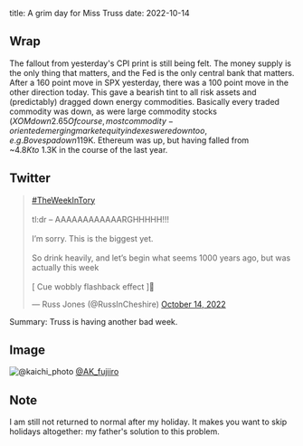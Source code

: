 title: A grim day for Miss Truss 
date: 2022-10-14

## Wrap
The fallout from yesterday's CPI print is still being felt.
The money supply is the only thing that matters, and the Fed is the only central bank that matters.
After a 160 point move in SPX yesterday, there was a 100 point move in the other direction today.
This gave a bearish tint to all risk assets and (predictably) dragged down energy commodities.
Basically every traded commodity was down, as were large commodity stocks ($XOM down 2.65%).
Of course, most commodity-oriented emerging market equity indexes were down too, e.g. Bovespa   down 1%. Bitcoin was down 1%, but seems to be holding up remarkably well at ~$19K. Ethereum was up, but having falled from ~$4.8K to ~$1.3K in the course of the last year.

## Twitter
<blockquote class="twitter-tweet"><p lang="en" dir="ltr"><a href="https://twitter.com/hashtag/TheWeekInTory?src=hash&amp;ref_src=twsrc%5Etfw">#TheWeekInTory</a> <br><br>tl:dr – AAAAAAAAAAAARGHHHHH!!!<br><br>I’m sorry. This is the biggest yet.<br><br>So drink heavily, and let’s begin what seems 1000 years ago, but was actually this week <br><br>[ Cue wobbly flashback effect ]🧵</p>&mdash; Russ Jones (@RussInCheshire) <a href="https://twitter.com/RussInCheshire/status/1580968759337971712?ref_src=twsrc%5Etfw">October 14, 2022</a></blockquote> <script async src="https://platform.twitter.com/widgets.js" charset="utf-8"></script> 

Summary: Truss is having another bad week.

## Image
![@kaichi_photo](https://pbs.twimg.com/media/FfBZ5UUakAIPOZj?format=jpg&name=large)
[@AK_fujiiro](https://twitter.com/AK_fujiiro)
## Note

I am still not returned to normal after my holiday.
It makes you want to skip holidays altogether: my father's solution to this problem.
